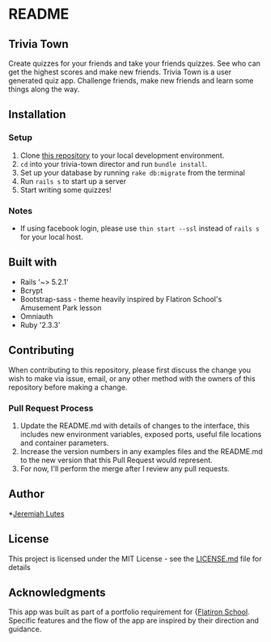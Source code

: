# README


## Trivia Town

Create quizzes for your friends and take your friends quizzes. See who can get the highest scores and make new friends. Trivia Town is a user generated quiz app.
Challenge friends, make new friends and learn some things along the way.


## Installation

### Setup
1. Clone [this repository](https://github.com/81Jeremiah/trivia-town) to your local development environment.
2. `cd` into your trivia-town director and run `bundle install`.
3. Set up your database by running `rake db:migrate` from the terminal
4. Run `rails s` to start up a server
5. Start writing some quizzes!


### Notes
* If using facebook login, please use `thin start --ssl` instead of `rails s` for your local host.

## Built with
* Rails '~> 5.2.1'
* Bcrypt
* Bootstrap-sass - theme heavily inspired by Flatiron School's Amusement Park lesson
* Omniauth
* Ruby '2.3.3'


## Contributing

When contributing to this repository, please first discuss the change you wish to make via issue,
email, or any other method with the owners of this repository before making a change.

### Pull Request Process
1. Update the README.md with details of changes to the interface, this includes new environment
   variables, exposed ports, useful file locations and container parameters.
2. Increase the version numbers in any examples files and the README.md to the new version that this
   Pull Request would represent.
3. For now, I'll perform the merge after I review any pull requests.

## Author
*[Jeremiah Lutes](https://github.com/81Jeremiah)

## License
This project is licensed under the MIT License - see the [LICENSE.md](LICENSE.md) file for details

## Acknowledgments
This app was built as part of a portfolio requirement for {[Flatiron School](https://flatironschool.com/). Specific features and the flow of the app are inspired by their direction and guidance.
